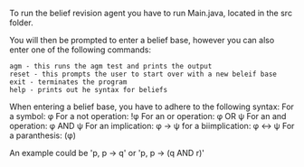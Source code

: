 To run the belief revision agent you have to run Main.java, located in the src folder.

You will then be prompted to enter a belief base, however you can also enter one of the following commands:

    agm - this runs the agm test and prints the output
    reset - this prompts the user to start over with a new beleif base
    exit - terminates the program
    help - prints out he syntax for beliefs

When entering a belief base, you have to adhere to the following syntax:
For a symbol: φ 
For a not operation: !φ
For an or operation: φ OR ψ
For an and operation: φ AND ψ
For an implication: φ -> ψ
for a biimplication: φ <-> ψ
For a paranthesis: (φ)

An example could be 'p, p -> q' or 'p, p -> (q AND r)'
